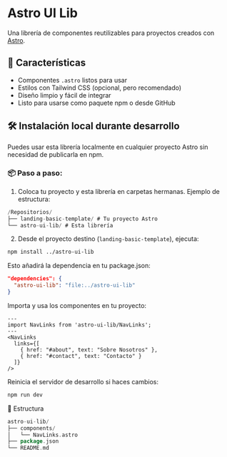 # Astro UI Lib

Una librería de componentes reutilizables para proyectos creados con [Astro](https://astro.build/).

## 🚀 Características

- Componentes `.astro` listos para usar
- Estilos con Tailwind CSS (opcional, pero recomendado)
- Diseño limpio y fácil de integrar
- Listo para usarse como paquete npm o desde GitHub

## 🛠 Instalación local durante desarrollo

Puedes usar esta librería localmente en cualquier proyecto Astro sin necesidad de publicarla en npm.

### 📦 Paso a paso:

1. Coloca tu proyecto y esta librería en carpetas hermanas. Ejemplo de estructura:
```go
/Repositorios/ 
├── landing-basic-template/ # Tu proyecto Astro 
└── astro-ui-lib/ # Esta librería
```

2. Desde el proyecto destino (`landing-basic-template`), ejecuta:

```bash
npm install ../astro-ui-lib
```
Esto añadirá la dependencia en tu package.json:

```json
"dependencies": {
  "astro-ui-lib": "file:../astro-ui-lib"
}
```
Importa y usa los componentes en tu proyecto:

```astro
---
import NavLinks from 'astro-ui-lib/NavLinks';
---
<NavLinks
  links={[
    { href: "#about", text: "Sobre Nosotros" },
    { href: "#contact", text: "Contacto" }
  ]}
/>
```
Reinicia el servidor de desarrollo si haces cambios:

```bash
npm run dev
```
📁 Estructura
```go
astro-ui-lib/
├── components/
│   └── NavLinks.astro
├── package.json
└── README.md
```
